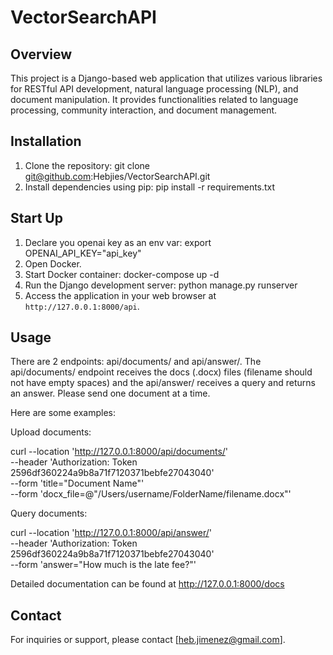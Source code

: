 # VectorSearchAPI

## Overview
This project is a Django-based web application that utilizes various libraries for RESTful API development, natural language processing (NLP), and document manipulation. It provides functionalities related to language processing, community interaction, and document management.

## Installation
1. Clone the repository: git clone git@github.com:Hebjies/VectorSearchAPI.git
2. Install dependencies using pip: pip install -r requirements.txt

## Start Up
1. Declare you openai key as an env var: export OPENAI_API_KEY="api_key"
2. Open Docker.
3. Start Docker container: docker-compose up -d
4. Run the Django development server: python manage.py runserver
5. Access the application in your web browser at `http://127.0.0.1:8000/api`.

## Usage

There are 2 endpoints: api/documents/ and api/answer/. The api/documents/ endpoint receives the docs (.docx) files (filename should not have empty spaces) and the api/answer/ receives a query and returns an answer. Please send one document at a time.

Here are some examples:

Upload documents:

curl --location 'http://127.0.0.1:8000/api/documents/' \
--header 'Authorization: Token 2596df360224a9b8a71f7120371bebfe27043040' \
--form 'title="Document Name"' \
--form 'docx_file=@"/Users/username/FolderName/filename.docx"'

Query documents:

curl --location 'http://127.0.0.1:8000/api/answer/' \
--header 'Authorization: Token 2596df360224a9b8a71f7120371bebfe27043040' \
--form 'answer="How much is the late fee?"'

Detailed documentation can be found at http://127.0.0.1:8000/docs

## Contact
For inquiries or support, please contact [heb.jimenez@gmail.com].

